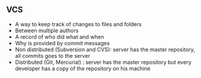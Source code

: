 ## VCS

* A way to keep track of changes to files and folders
* Between multiple authors
* A record of who did what and when
* Why is provided by commit messages
* Non distributed (Subversion and CVS): server has the master repository, all commits goes to the server
* Distributed (Git, Mercurial) : server has the master repository but every developer has a copy of the repository on his machine
